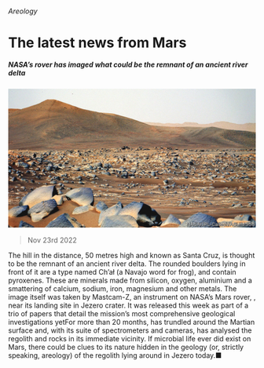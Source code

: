 ###### Areology

# The latest news from Mars 

##### NASA’s rover has imaged what could be the remnant of an ancient river delta 

![image](images/20221126_STP001.jpg) 

> Nov 23rd 2022 

The hill in the distance, 50 metres high and known as Santa Cruz, is thought to be the remnant of an ancient river delta. The rounded boulders lying in front of it are a type named Ch’ał (a Navajo word for frog), and contain pyroxenes. These are minerals made from silicon, oxygen, aluminium and a smattering of calcium, sodium, iron, magnesium and other metals. The image itself was taken by Mastcam-Z, an instrument on NASA’s Mars rover, , near its landing site in Jezero crater. It was released this week as part of a trio of papers that detail the mission’s most comprehensive geological investigations yetFor more than 20 months,  has trundled around the Martian surface and, with its suite of spectrometers and cameras, has analysed the regolith and rocks in its immediate vicinity. If microbial life ever did exist on Mars, there could be clues to its nature hidden in the geology (or, strictly speaking, areology) of the regolith lying around in Jezero today.■


